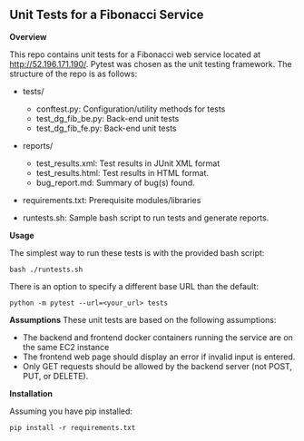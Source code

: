 ## Unit Tests for a Fibonacci Service

**Overview**

This repo contains unit tests for a Fibonacci web service located at http://52.196.171.190/.
Pytest was chosen as the unit testing framework.  The structure of the repo is as follows:

* tests/
    * conftest.py: Configuration/utility methods for tests
    * test_dg_fib_be.py: Back-end unit tests
    * test_dg_fib_fe.py: Back-end unit tests

* reports/
    * test_results.xml: Test results in JUnit XML format
    * test_results.html: Test results in HTML format.
    * bug_report.md: Summary of bug(s) found.

* requirements.txt: Prerequisite modules/libraries

* runtests.sh: Sample bash script to run tests and generate reports.


**Usage**

The simplest way to run these tests is with the provided bash script:

```
bash ./runtests.sh
```

There is an option to specify a different base URL than the default:

```
python -m pytest --url=<your_url> tests
```

**Assumptions**
These unit tests are based on the following assumptions:

   * The backend and frontend docker containers running the service are on the same EC2 instance
   * The frontend web page should display an error if invalid input is entered.
   * Only GET requests should be allowed by the backend server (not POST, PUT, or DELETE).


**Installation**

Assuming you have pip installed:

```
pip install -r requirements.txt
```


